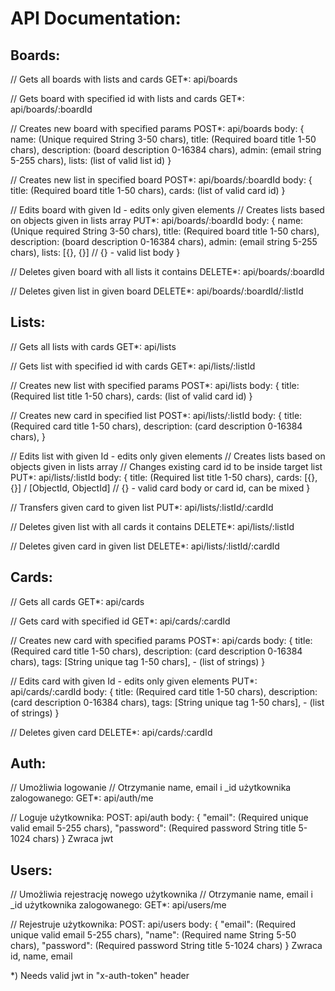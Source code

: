 # API Documentation:

## Boards:

// Gets all boards with lists and cards
GET*: 
api/boards

// Gets board with specified id with lists and cards
GET*: 
api/boards/:boardId

// Creates new board with specified params
POST*:
api/boards
body: {
    name: (Unique required String 3-50 chars),
    title: (Required board title 1-50 chars),
    description: (board description 0-16384 chars),
    admin: (email string 5-255 chars),
    lists: (list of valid list id)
}

// Creates new list in specified board
POST*:
api/boards/:boardId
body: {
    title: (Required board title 1-50 chars),
    cards: (list of valid card id)
}

// Edits board with given Id - edits only given elements
// Creates lists based on objects given in lists array
PUT*:
api/boards/:boardId
body: {
    name: (Unique required String 3-50 chars),
    title: (Required board title 1-50 chars),
    description: (board description 0-16384 chars),
    admin: (email string 5-255 chars),
    lists: [{}, {}] // {} - valid list body
}

// Deletes given board with all lists it contains
DELETE*:
api/boards/:boardId

// Deletes given list in given board
DELETE*:
api/boards/:boardId/:listId


## Lists:

// Gets all lists with cards
GET*: 
api/lists

// Gets list with specified id with cards
GET*: 
api/lists/:listId

// Creates new list with specified params
POST*:
api/lists
body: {
    title: (Required list title 1-50 chars),
    cards: (list of valid card id)
}

// Creates new card in specified list
POST*:
api/lists/:listId
body: {
    title: (Required card title 1-50 chars),
    description: (card description 0-16384 chars),
}

// Edits list with given Id - edits only given elements
// Creates lists based on objects given in lists array
// Changes existing card id to be inside target list
PUT*:
api/lists/:listId
body: {
    title: (Required list title 1-50 chars),
    cards: [{}, {}] / [ObjectId, ObjectId] // {} - valid card body or card id, can be mixed
}

// Transfers given card to given list
PUT*:
api/lists/:listId/:cardId

// Deletes given list with all cards it contains
DELETE*:
api/lists/:listId

// Deletes given card in given list
DELETE*:
api/lists/:listId/:cardId

## Cards:

// Gets all cards
GET*: 
api/cards

// Gets card with specified id
GET*: 
api/cards/:cardId

// Creates new card with specified params
POST*:
api/cards
body: {
    title: (Required card title 1-50 chars),
    description: (card description 0-16384 chars),
    tags: [String unique tag 1-50 chars], - (list of strings)
}

// Edits card with given Id - edits only given elements
PUT*:
api/cards/:cardId
body: {
    title: (Required card title 1-50 chars),
    description: (card description 0-16384 chars),
    tags: [String unique tag 1-50 chars], - (list of strings)
}

// Deletes given card
DELETE*:
api/cards/:cardId


## Auth:

// Umożliwia logowanie
// Otrzymanie name, email i _id użytkownika zalogowanego:
GET*:
api/auth/me

// Loguje użytkownika:
POST:
api/auth
body: {
"email": (Required unique valid email 5-255 chars),
"password": (Required password String title 5-1024 chars)
}
Zwraca jwt

## Users:

// Umożliwia rejestrację nowego użytkownika
// Otrzymanie name, email i _id użytkownika zalogowanego:
GET*:
api/users/me

// Rejestruje użytkownika:
POST:
api/users
body: {
"email": (Required unique valid email 5-255 chars),
"name": (Required name String 5-50 chars),
"password": (Required password String title 5-1024 chars)
}
Zwraca id, name, email

*) Needs valid jwt in "x-auth-token" header